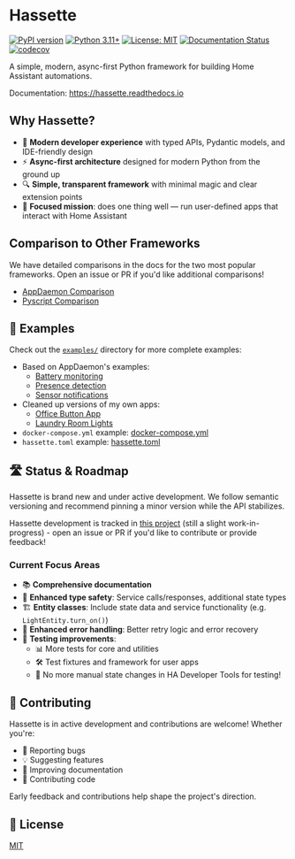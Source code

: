 # Hassette

[![PyPI version](https://badge.fury.io/py/hassette.svg)](https://badge.fury.io/py/hassette)
[![Python 3.11+](https://img.shields.io/badge/python-3.11+-blue.svg)](https://www.python.org/downloads/)
[![License: MIT](https://img.shields.io/badge/License-MIT-yellow.svg)](https://opensource.org/licenses/MIT)
[![Documentation Status](https://readthedocs.org/projects/hassette/badge/?version=stable)](https://hassette.readthedocs.io/en/latest/?badge=stable)
[![codecov](https://codecov.io/github/NodeJSmith/hassette/graph/badge.svg?token=I3E5S2E3X8)](https://codecov.io/github/NodeJSmith/hassette)

A simple, modern, async-first Python framework for building Home Assistant automations.

Documentation: https://hassette.readthedocs.io

Why Hassette?
-------------
- 🌟 **Modern developer experience** with typed APIs, Pydantic models, and IDE-friendly design
- ⚡ **Async-first architecture** designed for modern Python from the ground up
- 🔍 **Simple, transparent framework** with minimal magic and clear extension points
- 🎯 **Focused mission**: does one thing well — run user-defined apps that interact with Home Assistant

## Comparison to Other Frameworks

We have detailed comparisons in the docs for the two most popular frameworks. Open an issue or PR if you'd like additional comparisons!

- [AppDaemon Comparison](https://hassette.readthedocs.io/en/latest/appdaemon-comparison.html)
- [Pyscript Comparison](https://hassette.readthedocs.io/en/latest/pyscript-comparison.html)

## 📖 Examples

Check out the [`examples/`](https://github.com/NodeJSmith/hassette/tree/main/examples) directory for more complete examples:
- Based on AppDaemon's examples:
  - [Battery monitoring](https://github.com/NodeJSmith/hassette/tree/main/examples/apps/battery.py)
  - [Presence detection](https://github.com/NodeJSmith/hassette/tree/main/examples/apps/presence.py)
  - [Sensor notifications](https://github.com/NodeJSmith/hassette/tree/main/examples/apps/sensor_notification.py)
- Cleaned up versions of my own apps:
  - [Office Button App](https://github.com/NodeJSmith/hassette/tree/main/examples/apps/office_button_app.py)
  - [Laundry Room Lights](https://github.com/NodeJSmith/hassette/tree/main/examples/apps/laundry_room_light.py)
- `docker-compose.yml` example: [docker-compose.yml](https://github.com/NodeJSmith/hassette/blob/main/examples/docker-compose.yml)
- `hassette.toml` example: [hassette.toml](https://github.com/NodeJSmith/hassette/blob/main/examples/config/hassette.toml)

## 🛣️ Status & Roadmap

Hassette is brand new and under active development. We follow semantic versioning and recommend pinning a minor version while the API stabilizes.

Hassette development is tracked in [this project](https://github.com/users/NodeJSmith/projects/1) (still a slight work-in-progress) - open an issue or PR if you'd like to contribute or provide feedback!

### Current Focus Areas

- 📚 **Comprehensive documentation**
- 🔐 **Enhanced type safety**: Service calls/responses, additional state types
- 🏗️ **Entity classes**: Include state data and service functionality (e.g. `LightEntity.turn_on()`)
- 🔄 **Enhanced error handling**: Better retry logic and error recovery
- 🧪 **Testing improvements**:
  - 📊 More tests for core and utilities
  - 🛠️ Test fixtures and framework for user apps
  - 🚫 No more manual state changes in HA Developer Tools for testing!

## 🤝 Contributing

Hassette is in active development and contributions are welcome! Whether you're:

- 🐛 Reporting bugs
- 💡 Suggesting features
- 📝 Improving documentation
- 🔧 Contributing code

Early feedback and contributions help shape the project's direction.

## 📄 License

[MIT](LICENSE)
